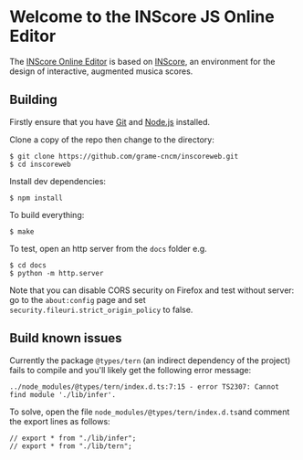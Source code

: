 
# Welcome to the INScore JS Online Editor


The [INScore Online Editor](https://grame-cncm.github.io/inscoreweb/) is based on [INScore](https://inscore.grame.fr/), an environment for the design of interactive, augmented musica scores.


## Building

Firstly ensure that you have [Git](https://git-scm.com/downloads) and [Node.js](https://nodejs.org/) installed.

Clone a copy of the repo then change to the directory:

~~~~~~
$ git clone https://github.com/grame-cncm/inscoreweb.git
$ cd inscoreweb
~~~~~~

Install dev dependencies:
~~~~~~
$ npm install
~~~~~~

To build everything: 
~~~~~~
$ make
~~~~~~

To test, open an http server from the `docs` folder e.g.
~~~~~~
$ cd docs
$ python -m http.server
~~~~~~

Note that you can disable CORS security on Firefox and test without server: go to the `about:config` page and set  `security.fileuri.strict_origin_policy` to false.


## Build known issues

Currently the package `@types/tern` (an indirect dependency of the project) fails to compile and you'll likely get the following error message:
~~~~~~
../node_modules/@types/tern/index.d.ts:7:15 - error TS2307: Cannot find module './lib/infer'.
~~~~~~
To solve, open the file `node_modules/@types/tern/index.d.ts`and comment the export lines as follows:
~~~~~~
// export * from "./lib/infer";
// export * from "./lib/tern";
~~~~~~
